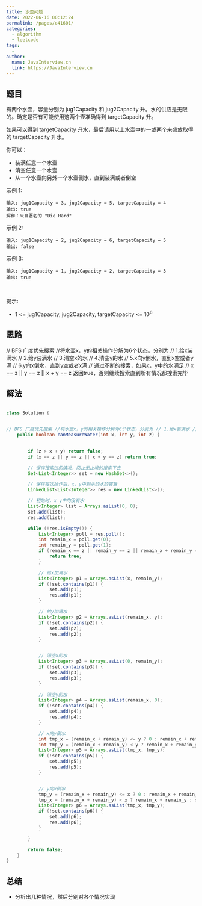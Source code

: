 ```yaml
---
title: 水壶问题
date: 2022-06-16 00:12:24
permalink: /pages/e41601/
categories:
  - algorithm
  - leetcode
tags:
  - 
author: 
  name: JavaInterview.cn
  link: https://JavaInterview.cn
---
```



## 题目

有两个水壶，容量分别为 jug1Capacity 和 jug2Capacity 升。水的供应是无限的。确定是否有可能使用这两个壶准确得到 targetCapacity 升。

如果可以得到 targetCapacity 升水，最后请用以上水壶中的一或两个来盛放取得的 targetCapacity 升水。

你可以：

- 装满任意一个水壶
- 清空任意一个水壶
- 从一个水壶向另外一个水壶倒水，直到装满或者倒空

示例 1: 

    输入: jug1Capacity = 3, jug2Capacity = 5, targetCapacity = 4
    输出: true
    解释：来自著名的 "Die Hard"
示例 2:

    输入: jug1Capacity = 2, jug2Capacity = 6, targetCapacity = 5
    输出: false
示例 3:

    输入: jug1Capacity = 1, jug2Capacity = 2, targetCapacity = 3
    输出: true
 

提示:

- 1 <= jug1Capacity, jug2Capacity, targetCapacity <= 10<sup>6</sup>



## 思路

// BFS 广度优先搜索 //将水壶x，y的相关操作分解为6个状态，分别为 // 1.给x装满水 // 2.给y装满水 // 3.清空x的水 // 4.清空y的水 // 5.x向y倒水，直到x空或者y满 // 6.y向x倒水，直到y空或者x满 // 通过不断的搜索，如果x，y中的水满足 // x == z || y == z || x + y == z 返回true，否则继续搜索直到所有情况都搜索完毕


## 解法
```java

class Solution {


// BFS 广度优先搜索 //将水壶x，y的相关操作分解为6个状态，分别为 // 1.给x装满水 // 2.给y装满水 // 3.清空x的水 // 4.清空y的水 // 5.x向y倒水，直到x空或者y满 // 6.y向x倒水，直到y空或者x满 // 通过不断的搜索，如果x，y中的水满足 // x == z || y == z || x + y == z 返回true，否则继续搜索直到所有情况都搜索完毕
    public boolean canMeasureWater(int x, int y, int z) {

   
        if (z > x + y) return false;
        if (x == z || y == z || x + y == z) return true;

        // 保存搜索过的情况，防止无止境的搜索下去
        Set<List<Integer>> set = new HashSet<>();

        // 保存每次操作后，x，y中剩余的水的容量
        LinkedList<List<Integer>> res = new LinkedList<>();

        // 初始时，x y中均没有水
        List<Integer> list = Arrays.asList(0, 0);
        set.add(list);
        res.add(list);

        while (!res.isEmpty()) {
            List<Integer> poll = res.poll();
            int remain_x = poll.get(0);
            int remain_y = poll.get(1);
            if (remain_x == z || remain_y == z || remain_x + remain_y == z) {
                return true;
            }

            // 给x加满水
            List<Integer> p1 = Arrays.asList(x, remain_y);
            if (!set.contains(p1)) {
                set.add(p1);
                res.add(p1);
            }

            // 给y加满水
            List<Integer> p2 = Arrays.asList(remain_x, y);
            if (!set.contains(p2)) {
                set.add(p2);
                res.add(p2);
            }


            // 清空x的水
            List<Integer> p3 = Arrays.asList(0, remain_y);
            if (!set.contains(p3)) {
                set.add(p3);
                res.add(p3);
            }

            // 清空y的水
            List<Integer> p4 = Arrays.asList(remain_x, 0);
            if (!set.contains(p4)) {
                set.add(p4);
                res.add(p4);
            }

            // x向y倒水
            int tmp_x = (remain_x + remain_y) <= y ? 0 : remain_x + remain_y - y;
            int tmp_y = (remain_x + remain_y) < y ? remain_x + remain_y : y;
            List<Integer> p5 = Arrays.asList(tmp_x, tmp_y);
            if (!set.contains(p5)) {
                set.add(p5);
                res.add(p5);
            }


            // y向x倒水
            tmp_y = (remain_x + remain_y) <= x ? 0 : remain_x + remain_y - x;
            tmp_x = (remain_x + remain_y) < x ? remain_x + remain_y : x;
            List<Integer> p6 = Arrays.asList(tmp_x, tmp_y);
            if (!set.contains(p6)) {
                set.add(p6);
                res.add(p6);
            }

        }

        return false;
    }
}
```

## 总结

- 分析出几种情况，然后分别对各个情况实现 
